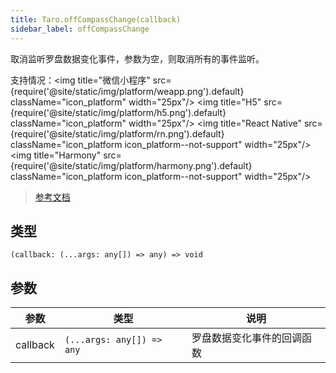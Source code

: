 ```yaml
---
title: Taro.offCompassChange(callback)
sidebar_label: offCompassChange
---
```


取消监听罗盘数据变化事件，参数为空，则取消所有的事件监听。

支持情况：<img title="微信小程序" src={require('@site/static/img/platform/weapp.png').default} className="icon_platform" width="25px"/> <img title="H5" src={require('@site/static/img/platform/h5.png').default} className="icon_platform" width="25px"/> <img title="React Native" src={require('@site/static/img/platform/rn.png').default} className="icon_platform icon_platform--not-support" width="25px"/> <img title="Harmony" src={require('@site/static/img/platform/harmony.png').default} className="icon_platform icon_platform--not-support" width="25px"/>

> [参考文档](https://developers.weixin.qq.com/miniprogram/dev/api/device/compass/wx.offCompassChange.html)

## 类型

```tsx
(callback: (...args: any[]) => any) => void
```

## 参数

| 参数 | 类型 | 说明 |
| --- | --- | --- |
| callback | `(...args: any[]) => any` | 罗盘数据变化事件的回调函数 |
